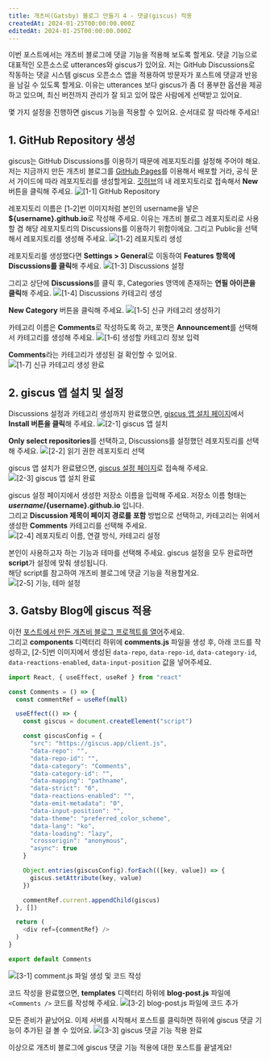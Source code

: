 ```yaml
---
title: 개츠비(Gatsby) 블로그 만들기 4 - 댓글(giscus) 적용
createdAt: 2024-01-25T00:00:00.000Z
editedAt: 2024-01-25T00:00:00.000Z
---
```


이번 포스트에서는 개츠비 블로그에 댓글 기능을 적용해 보도록 할게요.
댓글 기능으로 대표적인 오픈소스로 utterances와 giscus가 있어요.
저는 GitHub Discussions로 작동하는 댓글 시스템 giscus 오픈소스 앱을 적용하여 방문자가 포스트에 댓글과 반응을 남길 수 있도록 할게요.
이유는 utterances 보다 giscus가 좀 더 풍부한 옵션을 제공하고 있으며, 최신 버전까지 관리가 잘 되고 있어 많은 사람에게 선택받고 있어요. 

몇 가지 설정을 진행하면 giscus 기능을 적용할 수 있어요. 순서대로 잘 따라해 주세요!

## 1. GitHub Repository 생성
giscus는 GitHub Discussions를 이용하기 때문에 레포지토리를 설정해 주어야 해요.
저는 지금까지 만든 개츠비 블로그를 [GitHub Pages](https://docs.github.com/en/pages/quickstart)를 이용해서 배포할 거라,
공식 문서 가이드에 따라 레포지토리를 생성할게요. [깃허브](https://github.com/)의 내 레포지토리로 접속해서 **New** 버튼을 클릭해 주세요.
![[1-1] GitHub Repository](./images/repo-new.png)

레포지토리 이름은 [1-2]번 이미지처럼 본인의 username을 넣은 **${username}.github.io**로 작성해 주세요.
이유는 개츠비 블로그 레포지토리로 사용할 겸 해당 레포지토리의 Discussions를 이용하기 위함이에요.
그리고 Public을 선택해서 레포지토리를 생성해 주세요.
![[1-2] 레포지토리 생성](./images/create-new-repo.png)

레포지토리를 생성했다면 **Settings > General**로 이동하여 **Features 항목에 Discussions를 클릭**해 주세요.
![[1-3] Discussions 설정](./images/checked-discussions.png)

그리고 상단에 **Discussions**를 클릭 후, Categories 영역에 존재하는 **연필 아이콘을 클릭**해 주세요.
![[1-4] Discussions 카테고리 생성](./images/discussions-tab.png)

**New Category** 버튼을 클릭해 주세요.
![[1-5] 신규 카테고리 생성하기](./images/new-category.png)

카테고리 이름은 **Comments**로 작성하도록 하고, 포맷은 **Announcement**를 선택해서 카테고리를 생성해 주세요.
![[1-6] 생성할 카테고리 정보 입력](./images/create-category.png)

**Comments**라는 카테고리가 생성된 걸 확인할 수 있어요.
![[1-7] 신규 카테고리 생성 완료](./images/added-category.png)

## 2. giscus 앱 설치 및 설정
Discussions 설정과 카테고리 생성까지 완료했으면, [giscus 앱 설치 페이지](https://github.com/apps/giscus)에서 **Install 버튼을 클릭**해 주세요.
![[2-1] giscus 앱 설치](./images/install-giscus-app.png)

**Only select repositories**를 선택하고, Discussions를 설정했던 레포지토리를 선택해 주세요.
![[2-2] 읽기 권한 레포지토리 선택](./images/select-repo.png)

giscus 앱 설치가 완료됐으면, [giscus 설정 페이지](https://giscus.app/ko)로 접속해 주세요.
![[2-3] giscus 앱 설치 완료](./images/setting-giscus-app.png)

giscus 설정 페이지에서 생성한 저장소 이름을 입력해 주세요. 저장소 이름 형태는 **${username}/${username}.github.io** 입니다.   
그리고 **Discussion 제목이 페이지 경로를 포함** 방법으로 선택하고, 카테고리는 위에서 생성한 **Comments** 카테고리를 선택해 주세요.
![[2-4] 레포지토리 이름, 연결 방식, 카테고리 설정](./images/giscus-setting-1.png)

본인이 사용하고자 하는 기능과 테마를 선택해 주세요. giscus 설정을 모두 완료하면 **script**가 설정에 맞춰 생성됩니다.   
해당 script를 참고하여 개츠비 블로그에 댓글 기능을 적용할게요.
![[2-5] 기능, 테마 설정](./images/giscus-setting-2.png)

## 3. Gatsby Blog에 giscus 적용
이전 [포스트에서 만든 개츠비 블로그 프로젝트를 열어]((https://whitepaek.com/posts/2024/01/gatsby-blog-start-1/))주세요.   
그리고 **components** 디렉터리 하위에 **comments.js** 파일을 생성 후, 아래 코드를 작성하고,
[2-5]번 이미지에서 생성된 `data-repo`, `data-repo-id`, `data-category-id`, `data-reactions-enabled`, `data-input-position` 값을 넣어주세요.
```js
import React, { useEffect, useRef } from "react"

const Comments = () => {
  const commentRef = useRef(null)

  useEffect(() => {
    const giscus = document.createElement("script")

    const giscusConfig = {
      "src": "https://giscus.app/client.js",
      "data-repo": "",
      "data-repo-id": "",
      "data-category": "Comments",
      "data-category-id": "",
      "data-mapping": "pathname",
      "data-strict": "0",
      "data-reactions-enabled": "",
      "data-emit-metadata": "0",
      "data-input-position": "",
      "data-theme": "preferred_color_scheme",
      "data-lang": "ko",
      "data-loading": "lazy",
      "crossorigin": "anonymous",
      "async": true
    }

    Object.entries(giscusConfig).forEach(([key, value]) => {
      giscus.setAttribute(key, value)
    })

    commentRef.current.appendChild(giscus)
  }, [])

  return (
    <div ref={commentRef} />
  )
}

export default Comments
```
![[3-1] comment.js 파일 생성 및 코드 작성](./images/added-giscus-script.png)

코드 작성을 완료했으면, **templates** 디렉터리 하위에 **blog-post.js** 파일에 `<Comments />` 코드를 작성해 주세요.
![[3-2] blog-post.js 파일에 코드 추가](./images/added-comments.png)

모든 준비가 끝났어요. 이제 서버를 시작해서 포스트를 클릭하면 하위에 giscus 댓글 기능이 추가된 걸 볼 수 있어요.
![[3-3] giscus 댓글 기능 적용 완료](./images/added-giscus-comments.png)

이상으로 개츠비 블로그에 giscus 댓글 기능 적용에 대한 포스트를 끝낼게요!